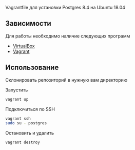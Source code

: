 Vagrantfile для установки Postgres 8.4 на Ubuntu 18.04 

## Зависимости

Для работы необходимо наличие следующих программ

* [VirtualBox](https://www.virtualbox.org/wiki/Downloads)
* [Vagrant](http://vagrantup.com/)

## Использование

Склонировать репозиторий в нужную вам директорию

Запустить
```sh
vagrant up
```

Подключиться по SSH
```sh
vagrant ssh
sudo su - postgres
```

Остановить и удалить
```sh
vagrant destroy
```
